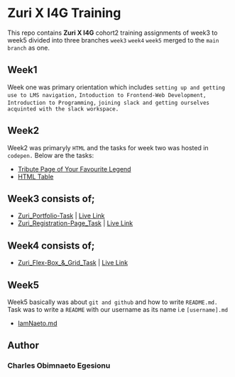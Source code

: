 # Zuri X I4G Training 

This repo contains **Zuri X I4G** cohort2 training assignments of week3 to week5 divided into three branches ``week3`` ``week4`` ``week5`` merged to the ```main branch``` as one.

## Week1
Week one was primary orientation which includes ```setting up and getting use to LMS navigation,``` ```Intoduction to Frontend-Web Development,``` ```Introduction to Programming,``` ```joining slack and getting ourselves acquinted with the slack workspace.``` 

## Week2
Week2 was primaryly ```HTML``` and the tasks for week two was hosted in ```codepen.``` Below are the tasks:
- [Tribute Page of Your Favourite Legend](https://codepen.io/iamnaeto/pen/KKRxyGy)
- [HTML Table](https://codepen.io/iamnaeto/pen/MWGBazz)

## Week3 consists of;
- [Zuri_Portfolio-Task](https://github.com/IamNaeto/assignments/tree/main/Zuri_Portfolio-Task) | [Live Link](https://zuriportfolio-task.iamnaeto.repl.co/)
- [Zuri_Registration-Page_Task](https://github.com/IamNaeto/assignments/tree/main/Zuri_Registration-Page_Task) | [Live Link](https://zuri-registrationform-task.iamnaeto.repl.co/)

## Week4 consists of;
- [Zuri_Flex-Box_&_Grid_Task](https://github.com/IamNaeto/assignments/tree/main/Zuri_Flex-Box_%26_Grid_Task) | [Live Link](https://zuriflex-boxandgridtask.iamnaeto.repl.co/)

## Week5 
Week5 basically was about ```git and github``` and how to write ```README.md.``` Task was to write a ```README``` with our username as its name i.e ```[username].md```
- [IamNaeto.md](https://github.com/IamNaeto/assignments/blob/main/IamNaeto.md)

## Author
### Charles Obimnaeto Egesionu
